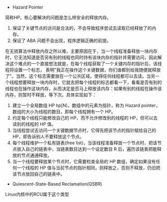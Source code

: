 * Hazard Pointer

简称HP，核心要解决的问题是怎么样安全的释放内存。

1. 保证了关键节点的访问是合法的，不会导致程序尝试去读取已经释放了的内存。
2. 保证了 ABA 问题不会出现，程序逻辑正确的前提。

在无锁算法中释放内存之所以难，主要原因在于，当一个线程准备释放一块内存时，它无法知道是否另有别的线程也同时持有该块内存的指针并需要访问，因此解决这个难点的一个直接想法就是，在每个线程获取了一个关键内存的指针后，该线程将设置一个标志，
表明"我正在操作这个关键数据，你们谁都别给我随便就释放了"。当然，这个标志需要放在一个公共区域，使得任何线程都可以去读。当另一个线程想要释放一块内存时，它就去把每个线程的标志都看一下，看看是否有别的线程也在操作这块内存，从而决定是否马上释放该内存：如果有别的线程在操作该内存，则暂时不释放，等下次。具体实现如下：

1. 建立一个全局数组 HP hp[N]，数组中的元素为指针，称为 Hazard pointer，数组的大小为线程的数目，即每个线程拥有一个 HP。
2. 约定每个线程只能修改自己的 HP，而不允许修改别的线程的 HP，但可以去读别的线程的 HP 值。
3. 当线程尝试去访问一个关键数据节点时，它得先把该节点的指针赋给自己的 HP，即告诉别人不要释放这个节点。
4. 每个线程维护一个私有链表(free list)，当该线程准备释放一个节点时，把该节点放入自己的链表中，当链表数目达到一个设定数目 R 后，遍历该链表把能释放的节点通通释放。
5. 当一个线程要释放某个节点时，它需要检查全局的 HP 数组，确定如果没有任何一个线程的 HP 值与当前节点的指针相同，则释放之，否则不释放，仍旧把该节点放回自己的链表中。


* Quiescent-State-Based Reclamation(QSBR)

Linux内核中的RCU属于这个类型
